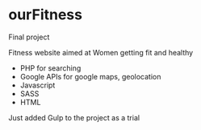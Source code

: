 ourFitness
==========

Final project

Fitness website aimed at Women getting fit and healthy

- PHP for searching
- Google APIs for google maps, geolocation
- Javascript
- SASS
- HTML

Just added Gulp to the project as a trial
